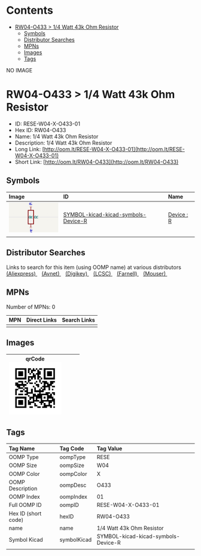 



Contents
========

* [RW04-O433 > 1/4 Watt 43k Ohm Resistor](#rw04-o433--14-watt-43k-ohm-resistor)
	* [Symbols](#symbols)
	* [Distributor Searches](#distributor-searches)
	* [MPNs](#mpns)
	* [Images](#images)
	* [Tags](#tags)
  
NO IMAGE  
# RW04-O433 > 1/4 Watt 43k Ohm Resistor

- ID: RESE-W04-X-O433-01
- Hex ID: RW04-O433
- Name: 1/4 Watt 43k Ohm Resistor
- Description: 1/4 Watt 43k Ohm Resistor
- Long Link: [http://oom.lt/RESE-W04-X-O433-01](http://oom.lt/RESE-W04-X-O433-01)
- Short Link: [http://oom.lt/RW04-O433](http://oom.lt/RW04-O433)

## Symbols
  

|Image|ID|Name|
| :--- | :--- | :--- |
|[![](https://raw.githubusercontent.com/oomlout/oomlout_OOMP_eda_V2/main/SYMBOL/kicad/kicad-symbols/Device/R/image_140.png)](https://github.com/oomlout/oomlout_OOMP_eda_V2/tree/main/SYMBOL/kicad/kicad-symbols/Device/R/)|[SYMBOL-kicad-kicad-symbols-Device-R](https://github.com/oomlout/oomlout_OOMP_eda_V2/tree/main/SYMBOL/kicad/kicad-symbols/Device/R/)|[Device : R](https://github.com/oomlout/oomlout_OOMP_eda_V2/tree/main/SYMBOL/kicad/kicad-symbols/Device/R/)|
||||

## Distributor Searches
  
Links to search for this item (using OOMP name) at various distributors  
[(Aliexpress) ](https://www.aliexpress.com/wholesale?SearchText=11171/4+Watt+43k+Ohm+Resistor)&nbsp;&nbsp;&nbsp;[(Avnet) ](https://www.avnet.com/shop/us/search/1/4+Watt+43k+Ohm+Resistor)&nbsp;&nbsp;&nbsp;[(Digikey) ](https://www.digikey.co.uk/en/products/result?s=1/4+Watt+43k+Ohm+Resistor)&nbsp;&nbsp;&nbsp;[(LCSC) ](https://www.lcsc.com/search?q=1/4+Watt+43k+Ohm+Resistor)&nbsp;&nbsp;&nbsp;[(Farnell) ](https://uk.farnell.com/search?st=1/4+Watt+43k+Ohm+Resistor)&nbsp;&nbsp;&nbsp;[(Mouser) ](https://www.mouser.com/c/?q=1/4+Watt+43k+Ohm+Resistor)&nbsp;&nbsp;&nbsp;
## MPNs
  
Number of MPNs: 0  

|MPN|Direct Links|Search Links|
| :--- | :--- | :--- |
||||

## Images
  

|qrCode<br>[![](https://raw.githubusercontent.com/oomlout/oomlout_OOMP_parts_V2/main/RESE/W04/X/O433/01/qrCode_140.png)](https://github.com/oomlout/oomlout_OOMP_parts_V2/tree/main/RESE/W04/X/O433/01/qrCode.png)||||
| :---: | :---: | :---: | :---: |

## Tags
  

|Tag Name|Tag Code|Tag Value|
| :--- | :--- | :--- |
|OOMP Type|oompType|RESE|
|OOMP Size|oompSize|W04|
|OOMP Color|oompColor|X|
|OOMP Description|oompDesc|O433|
|OOMP Index|oompIndex|01|
|Full OOMP ID|oompID|RESE-W04-X-O433-01|
|Hex ID (short code)|hexID|RW04-O433|
|name|name|1/4 Watt 43k Ohm Resistor|
|Symbol Kicad|symbolKicad|SYMBOL-kicad-kicad-symbols-Device-R|
||||
